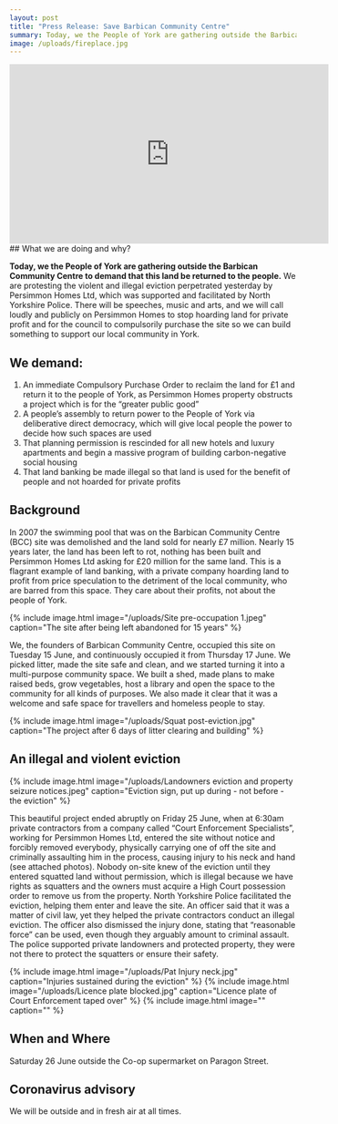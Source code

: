```yaml
---
layout: post
title: "Press Release: Save Barbican Community Centre"
summary: Today, we the People of York are gathering outside the Barbican Community Centre to demand that this land be returned to the people.
image: /uploads/fireplace.jpg
---
```

<iframe width="560" height="315" src="https://www.youtube.com/embed/Z3idsHM9DQM" title="YouTube video player" frameborder="0" allow="accelerometer; autoplay; clipboard-write; encrypted-media; gyroscope; picture-in-picture" allowfullscreen></iframe>
## What we are doing and why?

**Today, we the People of York are gathering outside the Barbican Community Centre to demand that this land be returned to the people.** We are protesting the violent and illegal eviction perpetrated yesterday by Persimmon Homes Ltd, which was supported and facilitated by North Yorkshire Police. There will be speeches, music and arts, and we will call loudly and publicly on Persimmon Homes to stop hoarding land for private profit and for the council to compulsorily purchase the site so we can build something to support our local community in York.

## We demand:
1.    An immediate Compulsory Purchase Order to reclaim the land for £1 and return it to the people of York, as Persimmon Homes property obstructs a project which is for the “greater public good”
2.    A people’s assembly to return power to the People of York via deliberative direct democracy, which will give local people the power to decide how such spaces are used
3.    That planning permission is rescinded for all new hotels and luxury apartments and begin a massive program of building carbon-negative social housing
4.    That land banking be made illegal so that land is used for the benefit of people and not hoarded for private profits

## Background

In 2007 the swimming pool that was on the Barbican Community Centre (BCC) site was demolished and the land sold for nearly £7 million. Nearly 15 years later, the land has been left to rot, nothing has been built and Persimmon Homes Ltd asking for £20 million for the same land. This is a flagrant example of land banking, with a private company hoarding land to profit from price speculation to the detriment of the local community, who are barred from this space. They care about their profits, not about the people of York.

{% include image.html image="/uploads/Site pre-occupation 1.jpeg" caption="The site after being left abandoned for 15 years" %}

We, the founders of Barbican Community Centre, occupied this site on Tuesday 15 June, and continuously occupied it from Thursday 17 June. We picked litter, made the site safe and clean, and we started turning it into a multi-purpose community space. We built a shed, made plans to make raised beds, grow vegetables, host a library and open the space to the community for all kinds of purposes. We also made it clear that it was a welcome and safe space for travellers and homeless people to stay.

{% include image.html image="/uploads/Squat post-eviction.jpg" caption="The project after 6 days of litter clearing and building" %}

## An illegal and violent eviction

{% include image.html image="/uploads/Landowners eviction and property seizure notices.jpeg" caption="Eviction sign, put up during - not before - the eviction" %}

This beautiful project ended abruptly on Friday 25 June, when at 6:30am private contractors from a company called “Court Enforcement Specialists”, working for Persimmon Homes Ltd, entered the site without notice and forcibly removed everybody, physically carrying one of off the site and criminally assaulting him in the process, causing injury to his neck and hand (see attached photos). Nobody on-site knew of the eviction until they entered squatted land without permission, which is illegal because we have rights as squatters and the owners must acquire a High Court possession order to remove us from the property. North Yorkshire Police facilitated the eviction, helping them enter and leave the site. An officer said that it was a matter of civil law, yet they helped the private contractors conduct an illegal eviction. The officer also dismissed the injury done, stating that “reasonable force” can be used, even though they arguably amount to criminal assault. The police supported private landowners and protected property, they were not there to protect the squatters or ensure their safety.

{% include image.html image="/uploads/Pat Injury neck.jpg" caption="Injuries sustained during the eviction" %}
{% include image.html image="/uploads/Licence plate blocked.jpg" caption="Licence plate of Court Enforcement taped over" %}
{% include image.html image="" caption="" %}
## When and Where

Saturday 26 June outside the Co-op supermarket on Paragon Street.


## Coronavirus advisory

We will be outside and in fresh air at all times.
